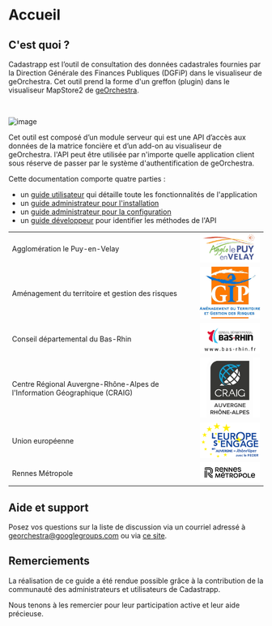 # Accueil

## C'est quoi ?

Cadastrapp est l’outil de consultation des données cadastrales fournies par la Direction Générale des Finances Publiques (DGFiP) dans le visualiseur de geOrchestra. Cet outil prend la forme d'un greffon (plugin) dans le visualiseur MapStore2 de [geOrchestra](https://www.georchestra.org/).

</br>

![image](/images/accueil_cadastrapp.PNG)

Cet outil est composé d’un module serveur qui est une API d’accès aux données de la matrice foncière et d’un add-on au visualiseur de geOrchestra. l'API peut être utilisée par n'importe quelle application client sous réserve de passer par le système d'authentification de geOrchestra.

Cette documentation comporte quatre parties :

* un [guide utilisateur](/guide_utilisateur/) qui détaille toute les fonctionnalités de l'application
* un [guide administrateur pour l'installation](/guides_techniques/installer/)
* un [guide administrateur pour la configuration](/guides_techniques/administrer/)
* un [guide développeur](/guides_techniques/developper/) pour identifier les méthodes de l'API

|                                                                            |                                             |
| -------------------------------------------------------------------------- | ------------------------------------------- |
| Agglomération le Puy-en-Velay                                              | ![image info](./images/logo_lepuy.png)      |
| Aménagement du territoire et gestion des risques                           | ![image info](./images/logo_gip_atgeri.png) |
| Conseil départemental du Bas-Rhin                                          | ![image info](./images/logo_bas_rhin.png)   |
| Centre Régional Auvergne-Rhône-Alpes de l'Information Géographique (CRAIG) |![image info](./images/logo_CRAIG.jpg)      |
| Union européenne |![image info](./images/logo_europe_sengage.png)|
| Rennes Métropole | ![image info](./images/logo_rennes_metropole.png)|             

## Aide et support

Posez vos questions sur la liste de discussion via un courriel adressé à [georchestra@googlegroups.com](mailto:georchestra@googlegroups.com) ou via [ce site](https://groups.google.com/g/georchestra?hl=fr).

## Remerciements

La réalisation de ce guide a été rendue possible grâce à la contribution de la communauté des administrateurs et utilisateurs de Cadastrapp.

Nous tenons à les remercier pour leur participation active et leur aide précieuse.